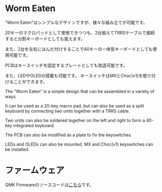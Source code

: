 # Worm Eaten

"Worm Eaten"はシンプルなデザインですが、様々な組み立てが可能です。

20キーのマクロパッドとして使用できつつも、2台揃えてTRRSケーブルで接続すると分割キーボードとしても扱えます。

また、2台を左右にはんだ付けすることで40キーの一体型キーボードとしても使用可能です。

PCBはキースイッチを固定するプレートとしても改造可能です。

また、LEDやOLEDの搭載も可能です。
キースイッチはMXとChoc(v1)を取り付けることができます。

The "Worm Eaten" is a simple design that can be assembled in a variety of ways.

It can be used as a 20-key macro pad, but can also be used as a split keyboard by connecting two units together with a TRRS cable.

Two units can also be soldered together on the left and right to form a 40-key integrated keyboard.

The PCB can also be modified as a plate to fix the keyswitches.

LEDs and OLEDs can also be mounted.
MX and Choc(v1) keyswitches can be installed.

# ファームウェア

QMK Firmwareのソースコードは[こちら](https://github.com/takashicompany/qmk_firmware/tree/worm_eaten/v1/keyboards/takashicompany/worm_eaten)です。

<!---

## 組み立て方



### 1.基板の表裏を確認する

表
<img src = "https://github.com/takashicompany/worm_eaten/blob/master/images/build/IMG_2991.jpg?raw=true" width="600px"/>

裏
<img src = "https://github.com/takashicompany/worm_eaten/blob/master/images/build/IMG_2992.jpg?raw=true" width="600px"/>

### 2. ダイオードのはんだ付け

ダイオードをはんだ付けします。  
スルーホール型とSMD型に対応しています。
<img src = "https://github.com/takashicompany/worm_eaten/blob/master/images/build/IMG_3068.jpg?raw=true" width="600px"/>

ダイオードは`|◁`のマークの縦の線とダイオード中央部の黒い線の向きが合うように配置します。  
ダイオードをPCBの表面に取り付ける際は
<img src = "https://github.com/takashicompany/worm_eaten/blob/master/images/build/IMG_3069.jpg?raw=true" width="600px"/>


<img src = "https://github.com/takashicompany/worm_eaten/blob/master/images/build/IMG_.jpg?raw=true" width="600px"/>
<img src = "https://github.com/takashicompany/worm_eaten/blob/master/images/build/IMG_.jpg?raw=true" width="600px"/>
<img src = "https://github.com/takashicompany/worm_eaten/blob/master/images/build/IMG_.jpg?raw=true" width="600px"/>
<img src = "https://github.com/takashicompany/worm_eaten/blob/master/images/build/IMG_.jpg?raw=true" width="600px"/>
<img src = "https://github.com/takashicompany/worm_eaten/blob/master/images/build/IMG_.jpg?raw=true" width="600px"/>
<img src = "https://github.com/takashicompany/worm_eaten/blob/master/images/build/IMG_.jpg?raw=true" width="600px"/>
<img src = "https://github.com/takashicompany/worm_eaten/blob/master/images/build/IMG_.jpg?raw=true" width="600px"/>
<img src = "https://github.com/takashicompany/worm_eaten/blob/master/images/build/IMG_.jpg?raw=true" width="600px"/>
<img src = "https://github.com/takashicompany/worm_eaten/blob/master/images/build/IMG_.jpg?raw=true" width="600px"/>
<img src = "https://github.com/takashicompany/worm_eaten/blob/master/images/build/IMG_.jpg?raw=true" width="600px"/>
<img src = "https://github.com/takashicompany/worm_eaten/blob/master/images/build/IMG_.jpg?raw=true" width="600px"/>
<img src = "https://github.com/takashicompany/worm_eaten/blob/master/images/build/IMG_.jpg?raw=true" width="600px"/>
<img src = "https://github.com/takashicompany/worm_eaten/blob/master/images/build/IMG_.jpg?raw=true" width="600px"/>
<img src = "https://github.com/takashicompany/worm_eaten/blob/master/images/build/IMG_.jpg?raw=true" width="600px"/>
<img src = "https://github.com/takashicompany/worm_eaten/blob/master/images/build/IMG_.jpg?raw=true" width="600px"/>
<img src = "https://github.com/takashicompany/worm_eaten/blob/master/images/build/IMG_.jpg?raw=true" width="600px"/>
<img src = "https://github.com/takashicompany/worm_eaten/blob/master/images/build/IMG_.jpg?raw=true" width="600px"/>
<img src = "https://github.com/takashicompany/worm_eaten/blob/master/images/build/IMG_.jpg?raw=true" width="600px"/>
<img src = "https://github.com/takashicompany/worm_eaten/blob/master/images/build/IMG_.jpg?raw=true" width="600px"/>
<img src = "https://github.com/takashicompany/worm_eaten/blob/master/images/build/IMG_.jpg?raw=true" width="600px"/>
<img src = "https://github.com/takashicompany/worm_eaten/blob/master/images/build/IMG_.jpg?raw=true" width="600px"/>
<img src = "https://github.com/takashicompany/worm_eaten/blob/master/images/build/IMG_.jpg?raw=true" width="600px"/>
<img src = "https://github.com/takashicompany/worm_eaten/blob/master/images/build/IMG_.jpg?raw=true" width="600px"/>
<img src = "https://github.com/takashicompany/worm_eaten/blob/master/images/build/IMG_.jpg?raw=true" width="600px"/>
<img src = "https://github.com/takashicompany/worm_eaten/blob/master/images/build/IMG_.jpg?raw=true" width="600px"/>
<img src = "https://github.com/takashicompany/worm_eaten/blob/master/images/build/IMG_.jpg?raw=true" width="600px"/>
<img src = "https://github.com/takashicompany/worm_eaten/blob/master/images/build/IMG_.jpg?raw=true" width="600px"/>
<img src = "https://github.com/takashicompany/worm_eaten/blob/master/images/build/IMG_.jpg?raw=true" width="600px"/>
<img src = "https://github.com/takashicompany/worm_eaten/blob/master/images/build/IMG_.jpg?raw=true" width="600px"/>
<img src = "https://github.com/takashicompany/worm_eaten/blob/master/images/build/IMG_.jpg?raw=true" width="600px"/>
<img src = "https://github.com/takashicompany/worm_eaten/blob/master/images/build/IMG_.jpg?raw=true" width="600px"/>
<img src = "https://github.com/takashicompany/worm_eaten/blob/master/images/build/IMG_.jpg?raw=true" width="600px"/>
<img src = "https://github.com/takashicompany/worm_eaten/blob/master/images/build/IMG_.jpg?raw=true" width="600px"/>
<img src = "https://github.com/takashicompany/worm_eaten/blob/master/images/build/IMG_.jpg?raw=true" width="600px"/>
<img src = "https://github.com/takashicompany/worm_eaten/blob/master/images/build/IMG_.jpg?raw=true" width="600px"/>
<img src = "https://github.com/takashicompany/worm_eaten/blob/master/images/build/IMG_.jpg?raw=true" width="600px"/>
<img src = "https://github.com/takashicompany/worm_eaten/blob/master/images/build/IMG_.jpg?raw=true" width="600px"/>
<img src = "https://github.com/takashicompany/worm_eaten/blob/master/images/build/IMG_.jpg?raw=true" width="600px"/>
<img src = "https://github.com/takashicompany/worm_eaten/blob/master/images/build/IMG_.jpg?raw=true" width="600px"/>
<img src = "https://github.com/takashicompany/worm_eaten/blob/master/images/build/IMG_.jpg?raw=true" width="600px"/>
<img src = "https://github.com/takashicompany/worm_eaten/blob/master/images/build/IMG_.jpg?raw=true" width="600px"/>
<img src = "https://github.com/takashicompany/worm_eaten/blob/master/images/build/IMG_.jpg?raw=true" width="600px"/>
<img src = "https://github.com/takashicompany/worm_eaten/blob/master/images/build/IMG_.jpg?raw=true" width="600px"/>
<img src = "https://github.com/takashicompany/worm_eaten/blob/master/images/build/IMG_.jpg?raw=true" width="600px"/>
<img src = "https://github.com/takashicompany/worm_eaten/blob/master/images/build/IMG_.jpg?raw=true" width="600px"/>
<img src = "https://github.com/takashicompany/worm_eaten/blob/master/images/build/IMG_.jpg?raw=true" width="600px"/>
<img src = "https://github.com/takashicompany/worm_eaten/blob/master/images/build/IMG_.jpg?raw=true" width="600px"/>
<img src = "https://github.com/takashicompany/worm_eaten/blob/master/images/build/IMG_.jpg?raw=true" width="600px"/>
<img src = "https://github.com/takashicompany/worm_eaten/blob/master/images/build/IMG_.jpg?raw=true" width="600px"/>
<img src = "https://github.com/takashicompany/worm_eaten/blob/master/images/build/IMG_.jpg?raw=true" width="600px"/>
<img src = "https://github.com/takashicompany/worm_eaten/blob/master/images/build/IMG_.jpg?raw=true" width="600px"/>
<img src = "https://github.com/takashicompany/worm_eaten/blob/master/images/build/IMG_.jpg?raw=true" width="600px"/>
<img src = "https://github.com/takashicompany/worm_eaten/blob/master/images/build/IMG_.jpg?raw=true" width="600px"/>
<img src = "https://github.com/takashicompany/worm_eaten/blob/master/images/build/IMG_.jpg?raw=true" width="600px"/>
<img src = "https://github.com/takashicompany/worm_eaten/blob/master/images/build/IMG_.jpg?raw=true" width="600px"/>
<img src = "https://github.com/takashicompany/worm_eaten/blob/master/images/build/IMG_.jpg?raw=true" width="600px"/>
<img src = "https://github.com/takashicompany/worm_eaten/blob/master/images/build/IMG_.jpg?raw=true" width="600px"/>
<img src = "https://github.com/takashicompany/worm_eaten/blob/master/images/build/IMG_.jpg?raw=true" width="600px"/>

--->
